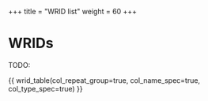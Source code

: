 +++
title = "WRID list"
weight = 60
+++


# WRIDs

TODO: 

{{ wrid_table(col_repeat_group=true, col_name_spec=true, col_type_spec=true) }}
